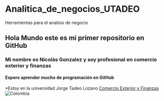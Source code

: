 # Analitica_de_negocios_UTADEO
Herramientas para el analisis de negocio
## Hola Mundo este es mi primer repositorio en GitHub
### Mi nombre es Nicolás Gonzalez y soy profesional en comercio exterior y finanzas
#### Espero aprender mucho de programación en GitHub
*Estoy en la universidad Jorge Tadeo Lozano
[Comercio Exterior y Finanzas](https://www.utadeo.edu.co/es/facultad/ciencias-economicas-y-administrativas/programa/bogota/comercio-internacional-y-finanzas)
![Colombia](https://govco-prod-webutils.s3.amazonaws.com/uploads/2022-12-13/d50f15a1-7851-407a-98c4-5bb14ee301ae-1imagen_noticia.svg)
